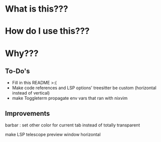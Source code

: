 # What is this???

# How do I use this???

# Why???

## To-Do's

- Fill in this README >:(
- Make code references and LSP options' treesitter be custom (horizontal instead of vertical)
- make Toggleterm propagate env vars that ran with nixvim

## Improvements

<!-- Possible other plugins: -->
<!-- Functions: -->
barbar : set other color for current tab instead of totally transparent
<!-- Future: -->
make LSP telescope preview window horizontal
